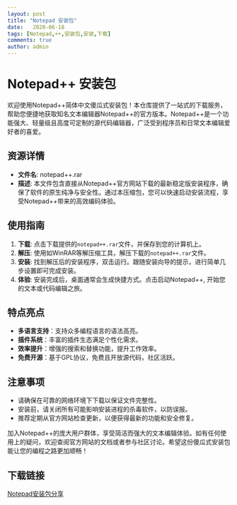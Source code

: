 ```yaml
---
layout: post
title: "Notepad 安装包"
date:   2020-06-18
tags: [Notepad,++,安装包,安装,下载]
comments: true
author: admin
---
```

# Notepad++ 安装包

欢迎使用Notepad++简体中文傻瓜式安装包！本仓库提供了一站式的下载服务，帮助您便捷地获取知名文本编辑器Notepad++的官方版本。Notepad++是一个功能强大、轻量级且高度可定制的源代码编辑器，广泛受到程序员和日常文本编辑爱好者的喜爱。

## 资源详情

- **文件名**: notepad++.rar
- **描述**: 本文件包含直接从Notepad++官方网站下载的最新稳定版安装程序，确保了软件的原生纯净与安全性。通过本压缩包，您可以快速启动安装流程，享受Notepad++带来的高效编码体验。
  
## 使用指南

1. **下载**: 点击下载提供的`notepad++.rar`文件，并保存到您的计算机上。
2. **解压**: 使用如WinRAR等解压缩工具，解压下载的`notepad++.rar`文件。
3. **安装**: 找到解压后的安装程序，双击运行。跟随安装向导的提示，进行简单几步设置即可完成安装。
4. **体验**: 安装完成后，桌面通常会生成快捷方式。点击启动Notepad++, 开始您的文本或代码编辑之旅。

## 特点亮点

- **多语言支持**：支持众多编程语言的语法高亮。
- **插件系统**：丰富的插件生态满足个性化需求。
- **效率提升**：增强的搜索和替换功能，提升工作效率。
- **免费开源**：基于GPL协议，免费且开放源代码，社区活跃。

## 注意事项

- 请确保在可靠的网络环境下下载以保证文件完整性。
- 安装前，请关闭所有可能影响安装进程的杀毒软件，以防误报。
- 推荐定期从官方网站检查更新，以便获得最新的功能和安全修复。

加入Notepad++的庞大用户群体，享受简洁而强大的文本编辑体验。如有任何使用上的疑问，欢迎查阅官方网站的文档或者参与社区讨论。希望这份傻瓜式安装包能让您的编程之路更加顺畅！

## 下载链接

[Notepad安装包分享](https://pan.quark.cn/s/d862d14cac6b)